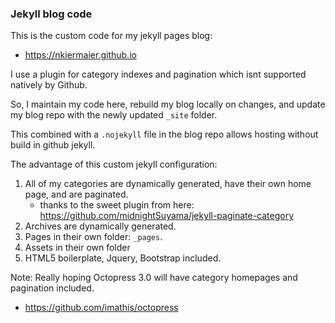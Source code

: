 ### Jekyll blog code

This is the custom code for my jekyll pages blog:  
  * https://nkiermaier.github.io

I use a plugin for category indexes and pagination which isnt supported natively by Github.

So, I maintain my code here, rebuild my blog locally on changes, and update my blog repo with the
newly updated `_site` folder.   

This combined with a `.nojekyll` file in the blog repo allows hosting without build in github jekyll. 

The advantage of this custom jekyll configuration:  

1. All of my categories are dynamically generated, have their own home page, and are paginated.
      * thanks to the sweet plugin from here: https://github.com/midnightSuyama/jekyll-paginate-category
2. Archives are dynamically generated.
3. Pages in their own folder: `_pages`.
4. Assets in their own folder
5. HTML5 boilerplate, Jquery, Bootstrap included. 


Note: Really hoping Octopress 3.0 will have category homepages and pagination included.
  * https://github.com/imathis/octopress




